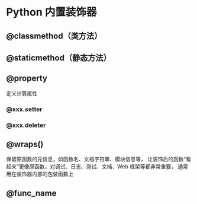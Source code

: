 
# Python 内置装饰器

## @classmethod（类方法）

## @staticmethod（静态方法）

## @property

定义计算属性

### @xxx.setter
### @xxx.deleter

## @wraps()

保留原函数的元信息，如函数名、文档字符串、模块信息等， 让装饰后的函数“看起来”更像原函数，对调试、日志、测试、文档、Web 框架等都非常重要， 通常用在装饰器内部的包装函数上

## @func_name